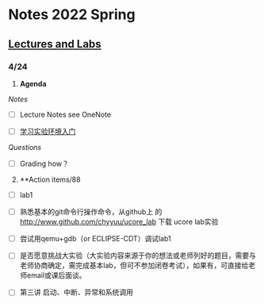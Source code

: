 # Notes 2022 Spring

##  [Lectures and Labs](https://github.com/hmu1540/os_course_info)

### 4/24 

1. **Agenda**

*Notes*

- [ ] Lecture Notes see OneNote

- [ ] [学习实验环境入门](https://www.lanqiao.cn/courses/221/learning/?id=709)

*Questions*

- [ ] Grading how？

2. **Action items/88

- [ ] lab1
- [ ] 熟悉基本的git命令行操作命令，从github上 的 http://www.github.com/chyyuu/ucore_lab 下载 ucore lab实验
- [ ] 尝试用qemu+gdb（or ECLIPSE-CDT）调试lab1
- [ ] 是否愿意挑战大实验（大实验内容来源于你的想法或老师列好的题目，需要与老师协商确定，需完成基本lab，但可不参加闭卷考试），如果有，可直接给老师email或课后面谈。
- [ ] 第三讲 启动、中断、异常和系统调用

